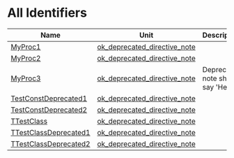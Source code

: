 # All Identifiers


| Name | Unit | Description |
|---|---|---|
| [MyProc1](ok_deprecated_directive_note.md#MyProc1) | [ok_deprecated_directive_note](ok_deprecated_directive_note.md) |   |
| [MyProc2](ok_deprecated_directive_note.md#MyProc2) | [ok_deprecated_directive_note](ok_deprecated_directive_note.md) |   |
| [MyProc3](ok_deprecated_directive_note.md#MyProc3) | [ok_deprecated_directive_note](ok_deprecated_directive_note.md) | Deprecated note should say 'Hello'. |
| [TestConstDeprecated1](ok_deprecated_directive_note.md#TestConstDeprecated1) | [ok_deprecated_directive_note](ok_deprecated_directive_note.md) |   |
| [TestConstDeprecated2](ok_deprecated_directive_note.md#TestConstDeprecated2) | [ok_deprecated_directive_note](ok_deprecated_directive_note.md) |   |
| [TTestClass](ok_deprecated_directive_note.TTestClass.md) | [ok_deprecated_directive_note](ok_deprecated_directive_note.md) |   |
| [TTestClassDeprecated1](ok_deprecated_directive_note.TTestClassDeprecated1.md) | [ok_deprecated_directive_note](ok_deprecated_directive_note.md) |   |
| [TTestClassDeprecated2](ok_deprecated_directive_note.TTestClassDeprecated2.md) | [ok_deprecated_directive_note](ok_deprecated_directive_note.md) |   |
